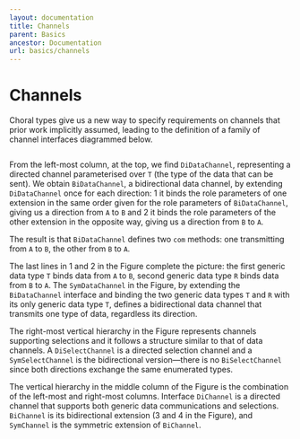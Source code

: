 ```yaml
---
layout: documentation
title: Channels
parent: Basics
ancestor: Documentation
url: basics/channels
---
```



# Channels

Choral types give us a new way to specify requirements on channels that prior work implicitly assumed, leading to the definition of a family of channel interfaces diagrammed below.

<div markdown=0>
<a target="_blank" href="/img/channels.png"><img class="img-fluid" src="/img/channels.jpg" alt=""></a>
</div>

From the left-most column, at the top, we find `DiDataChannel`, representing a directed channel parameterised over `T` (the type of the data that can be sent). We obtain `BiDataChannel`, a bidirectional data channel, by extending `DiDataChannel` once for each direction: 1 it binds the role parameters of one extension in the same order given for the role parameters of `BiDataChannel`, giving us a direction from `A` to `B` and 2 it binds the role parameters of the other extension in the opposite way, giving us a direction from `B` to `A`. 

The result is that `BiDataChannel` defines two `com` methods: one transmitting from `A` to `B`, the other from `B` to `A`. 

The last lines in 1 and 2 in the Figure complete the picture: the first generic data type `T` binds data from `A` to `B`, second generic data type `R` binds data from `B` to `A`. The `SymDataChannel` in the Figure, by extending the `BiDataChannel` interface and binding the two generic data types `T` and `R` with its only generic data type `T`, defines a bidirectional data channel that transmits one type of data, regardless its direction.

The right-most vertical hierarchy in the Figure represents channels supporting selections and it follows a structure similar to that of data channels. A `DiSelectChannel` is a directed selection channel and a `SymSelectChannel` is the bidirectional version&mdash;there is no `BiSelectChannel` since both directions exchange the same enumerated types.

The vertical hierarchy in the middle column of the Figure is the combination of the left-most and right-most columns. Interface `DiChannel` is a directed channel that supports both generic data communications and selections. `BiChannel` is its bidirectional extension (3 and 4 in the Figure), and `SymChannel` is the symmetric extension of `BiChannel`.